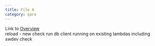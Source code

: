 ```yaml
---
title: File A
category: qara
---
```

Link to [Overview](../overview)  
reload - new check run db client running on existing lambdas including swdev check
